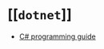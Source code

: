 # [[`dotnet`]]

- [C# programming guide](https://docs.microsoft.com/en-us/dotnet/csharp/programming-guide/)
